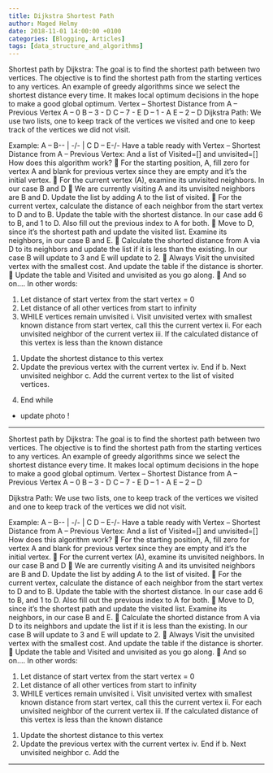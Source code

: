 ```yaml
---
title: Dijkstra Shortest Path
author: Maged Helmy
date: 2018-11-01 14:00:00 +0100
categories: [Blogging, Articles]
tags: [data_structure_and_algorithms]
---
```


Shortest path by Dijkstra: The goal is to find the shortest path between two vertices. The objective is to find the shortest path from the starting vertices to any vertices. An example of greedy algorithms since we select the shortest distance every time. It makes local optimum decisions in the hope to make a good global optimum.
Vertex – Shortest Distance from A – Previous Vertex
A – 0
B – 3 - D
C – 7 - E
D – 1 - A
E – 2 – D
Dijkstra Path: We use two lists, one to keep track of the vertices we visited and one to keep track of the vertices we did not visit.


Example:
A – B-\-
| -/- |    C
D – E-/-
Have a table ready with
Vertex – Shortest Distance from A – Previous Vertex:
And a list of Visited=[] and unvisited=[]
How does this algorithm work?
	For the starting position, A, fill zero for vertex A and blank for previous vertex since they are empty and it’s the initial vertex.
	For the current vertex (A), examine its unvisited neighbors. In our case B and D
	We are currently visiting A and its unvisited neighbors are B and D. Update the list by adding A to the list of visited.
	For the current vertex, calculate the distance of each neighbor from the start vertex to D and to B. Update the table with the shortest distance. In our case add 6 to B, and 1 to D. Also fill out the previous index to A for both.
	Move to D, since it’s the shortest path and update the visited list. Examine its neighbors, in our case B and E.
	Calculate the shorted distance from A via D to its neighbors and update the list if it is less than the existing. In our case B will update to 3 and E will update to 2.
	Always Visit the unvisited vertex with the smallest cost. And update the table if the distance is shorter.
	Update the table and Visited and unvisited as you go along.
	And so on….
In other words:
1)	Let distance of start vertex from the start vertex = 0
2)	Let distance of all other vertices from start to infinity
3)	WHILE vertices remain unvisited
i.	Visit unvisited vertex with smallest known distance from start vertex, call this the current vertex
ii.	For each unvisited neighbor of the current vertex
iii.	If the calculated distance of this vertex is less than the known distance
1.	Update the shortest distance to this vertex
2.	Update the previous vertex with the current vertex
iv.	End if
b.	Next unvisited neighbor
c.	Add the current vertex to the list of visited vertices.
4)	End while

- update photo !

----------------------
Shortest path by Dijkstra: The goal is to find the shortest path between two vertices. The objective is to find the shortest path from the starting vertices to any vertices. An example of greedy algorithms since we select the shortest distance every time. It makes local optimum decisions in the hope to make a good global optimum.
Vertex – Shortest Distance from A – Previous Vertex
A – 0
B – 3 - D
C – 7 - E
D – 1 - A
E – 2 – D

Dijkstra Path: We use two lists, one to keep track of the vertices we visited and one to keep track of the vertices we did not visit.


Example:
A – B-\-
| -/- |    C
D – E-/-
Have a table ready with
Vertex – Shortest Distance from A – Previous Vertex:
And a list of Visited=[] and unvisited=[]
How does this algorithm work?
	For the starting position, A, fill zero for vertex A and blank for previous vertex since they are empty and it’s the initial vertex.
	For the current vertex (A), examine its unvisited neighbors. In our case B and D
	We are currently visiting A and its unvisited neighbors are B and D. Update the list by adding A to the list of visited.
	For the current vertex, calculate the distance of each neighbor from the start vertex to D and to B. Update the table with the shortest distance. In our case add 6 to B, and 1 to D. Also fill out the previous index to A for both.
	Move to D, since it’s the shortest path and update the visited list. Examine its neighbors, in our case B and E.
	Calculate the shorted distance from A via D to its neighbors and update the list if it is less than the existing. In our case B will update to 3 and E will update to 2.
	Always Visit the unvisited vertex with the smallest cost. And update the table if the distance is shorter.
	Update the table and Visited and unvisited as you go along.
	And so on….
In other words:
1)	Let distance of start vertex from the start vertex = 0
2)	Let distance of all other vertices from start to infinity
3)	WHILE vertices remain unvisited
i.	Visit unvisited vertex with smallest known distance from start vertex, call this the current vertex
ii.	For each unvisited neighbor of the current vertex
iii.	If the calculated distance of this vertex is less than the known distance
1.	Update the shortest distance to this vertex
2.	Update the previous vertex with the current vertex
iv.	End if
b.	Next unvisited neighbor
c.	Add the
-----
